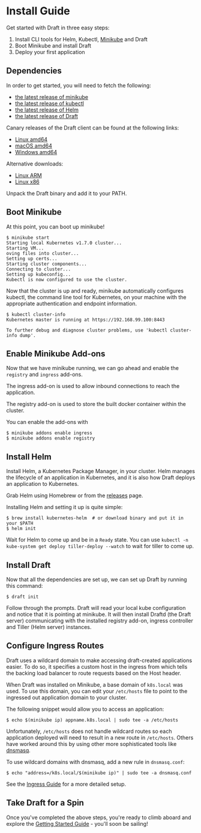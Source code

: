 # Install Guide

Get started with Draft in three easy steps:

1. Install CLI tools for Helm, Kubectl, [Minikube][] and Draft
2. Boot Minikube and install Draft
3. Deploy your first application

## Dependencies

In order to get started, you will need to fetch the following:

- [the latest release of minikube](https://github.com/kubernetes/minikube/releases)
- [the latest release of kubectl](https://kubernetes.io/docs/tasks/tools/install-kubectl/)
- [the latest release of Helm](https://github.com/kubernetes/helm/releases)
- [the latest release of Draft](https://github.com/Azure/draft/releases)

Canary releases of the Draft client can be found at the following links:

 - [Linux amd64](https://azuredraft.blob.core.windows.net/draft/draft-canary-linux-amd64.tar.gz)
 - [macOS amd64](https://azuredraft.blob.core.windows.net/draft/draft-canary-darwin-amd64.tar.gz)
 - [Windows amd64](https://azuredraft.blob.core.windows.net/draft/draft-canary-darwin-amd64.tar.gz)

Alternative downloads:

- [Linux ARM](https://azuredraft.blob.core.windows.net/draft/draft-canary-linux-arm.tar.gz)
- [Linux x86](https://azuredraft.blob.core.windows.net/draft/draft-canary-linux-386.tar.gz)

Unpack the Draft binary and add it to your PATH.

## Boot Minikube

At this point, you can boot up minikube!

```
$ minikube start
Starting local Kubernetes v1.7.0 cluster...
Starting VM...
oving files into cluster...
Setting up certs...
Starting cluster components...
Connecting to cluster...
Setting up kubeconfig...
Kubectl is now configured to use the cluster.
```

Now that the cluster is up and ready, minikube automatically configures kubectl, the command line tool for Kubernetes, on your machine with the appropriate authentication and endpoint information.

```
$ kubectl cluster-info
Kubernetes master is running at https://192.168.99.100:8443

To further debug and diagnose cluster problems, use 'kubectl cluster-info dump'.
```

## Enable Minikube Add-ons

Now that we have minikube running, we can go ahead and enable the `registry` and `ingress`
add-ons.

The ingress add-on is used to allow inbound connections to reach the application.

The registry add-on is used to store the built docker container within the cluster.

You can enable the add-ons with

```console
$ minikube addons enable ingress
$ minikube addons enable registry
```

## Install Helm

Install Helm, a Kubernetes Package Manager, in your cluster. Helm manages the lifecycle of an application in Kubernetes, and it is also how Draft deploys an application to Kubernetes.

Grab Helm using Homebrew or from the [releases](https://github.com/kubernetes/helm/releases) page.

Installing Helm and setting it up is quite simple:

```console
$ brew install kubernetes-helm  # or download binary and put it in your $PATH
$ helm init
```

Wait for Helm to come up and be in a `Ready` state. You can use `kubectl -n kube-system get deploy tiller-deploy --watch`
to wait for tiller to come up.

## Install Draft

Now that all the dependencies are set up, we can set up Draft by running this command:

```
$ draft init
```

Follow through the prompts. Draft will read your local kube configuration and notice that it is
pointing at minikube. It will then install Draftd (the Draft server) communicating with the
installed registry add-on, ingress controller and Tiller (Helm server) instances.

## Configure Ingress Routes

Draft uses a wildcard domain to make accessing draft-created applications easier. To do so, it
specifies a custom host in the ingress from which tells the backing load balancer to route requests
based on the Host header.

When Draft was installed on Minikube, a base domain of `k8s.local` was used. To use this domain, you
can edit your `/etc/hosts` file to point to the ingressed out application domain to your cluster.

The following snippet would allow you to access an application:

```
$ echo $(minikube ip) appname.k8s.local | sudo tee -a /etc/hosts
```

Unfortunately, `/etc/hosts` does not handle wildcard routes so each application deployed will need
to result in a new route in `/etc/hosts`. Others have worked around this by using other more
sophisticated tools like [dnsmasq][].

To use wildcard domains with dnsmasq, add a new rule in `dnsmasq.conf`:

```
$ echo "address=/k8s.local/$(minikube ip)" | sudo tee -a dnsmasq.conf
```

See the [Ingress Guide][] for a more detailed setup.

## Take Draft for a Spin

Once you've completed the above steps, you're ready to climb aboard and explore the
[Getting Started Guide][Getting Started] - you'll soon be sailing!


[dnsmasq]: https://wiki.archlinux.org/index.php/dnsmasq
[Getting Started]: getting-started.md
[Ingress Guide]: ingress.md
[minikube]: https://github.com/kubernetes/minikube
